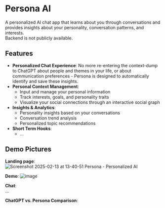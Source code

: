 # Persona AI

A personalized AI chat app that learns about you through conversations and provides insights about your personality, conversation patterns, and interests.  
Backend is not publicly available.

## Features

- **Personalized Chat Experience**: No more re-entering the context-dump to ChatGPT about people and themes in your life, or about communication preferences - Persona is designed to automatically identify and save these insights.
- **Personal Context Management**: 
  - Input and manage your personal information
  - Track interests, goals, and personality traits
  - Visualize your social connections through an interactive social graph
- **Insights & Analytics**:
  - Personality insights based on your conversations
  - Conversation trend analysis
  - Personalized topic recommendations
- **Short Term Hooks**:
  - ...

## Demo Pictures
**Landing page**:  
![Screenshot 2025-02-13 at 13-40-51 Persona - Personalized AI](https://github.com/user-attachments/assets/2f96d880-7ab5-4f0f-9377-9a0b1a640281)

**Demo**:
![image](https://github.com/user-attachments/assets/8a59c8ac-96f3-40ec-9c15-c94d7b3910f7)

**Chat**:  
...

**ChatGPT vs. Persona Comparison**:
